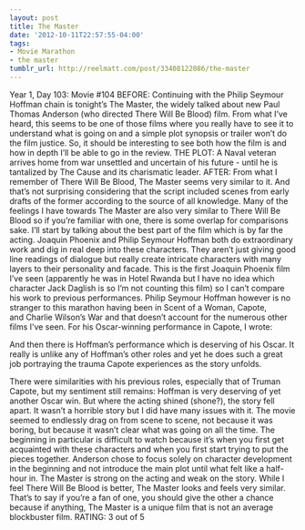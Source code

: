 ```yaml
---
layout: post
title: The Master
date: '2012-10-11T22:57:55-04:00'
tags:
- Movie Marathon
- the master
tumblr_url: http://reelmatt.com/post/33408122086/the-master
---
```

Year 1, Day 103: Movie #104
BEFORE: Continuing with the Philip Seymour Hoffman chain is tonight’s The Master, the widely talked about new Paul Thomas Anderson (who directed There Will Be Blood) film. From what I’ve heard, this seems to be one of those films where you really have to see it to understand what is going on and a simple plot synopsis or trailer won’t do the film justice. So, it should be interesting to see both how the film is and how in depth I’ll be able to go in the review.
THE PLOT: A Naval veteran arrives home from war unsettled and uncertain of his future - until he is tantalized by The Cause and its charismatic leader.
AFTER: From what I remember of There Will Be Blood, The Master seems very similar to it. And that’s not surprising considering that the script included scenes from early drafts of the former according to the source of all knowledge. Many of the feelings I have towards The Master are also very similar to There Will Be Blood so if you’re familiar with one, there is some overlap for comparisons sake.
I’ll start by talking about the best part of the film which is by far the acting. Joaquin Phoenix and Philip Seymour Hoffman both do extraordinary work and dig in real deep into these characters. They aren’t just giving good line readings of dialogue but really create intricate characters with many layers to their personality and facade. This is the first Joaquin Phoenix film I’ve seen (apparently he was in Hotel Rwanda but I have no idea which character Jack Daglish is so I’m not counting this film) so I can’t compare his work to previous performances. Philip Seymour Hoffman however is no stranger to this marathon having been in Scent of a Woman, Capote, and Charlie Wilson’s War and that doesn’t account for the numerous other films I’ve seen. For his Oscar-winning performance in Capote, I wrote:

And then there is Hoffman’s performance which is deserving of his Oscar. It really is unlike any of Hoffman’s other roles and yet he does such a great job portraying the trauma Capote experiences as the story unfolds.

There were similarities with his previous roles, especially that of Truman Capote, but my sentiment still remains: Hoffman is very deserving of yet another Oscar win.
But where the acting shined (shone?), the story fell apart. It wasn’t a horrible story but I did have many issues with it. The movie seemed to endlessly drag on from scene to scene, not because it was boring, but because it wasn’t clear what was going on all the time. The beginning in particular is difficult to watch because it’s when you first get acquainted with these characters and when you first start trying to put the pieces together. Anderson chose to focus solely on character development in the beginning and not introduce the main plot until what felt like a half-hour in.
The Master is strong on the acting and weak on the story. While I feel There Will Be Blood is better, The Master looks and feels very similar. That’s to say if you’re a fan of one, you should give the other a chance because if anything, The Master is a unique film that is not an average blockbuster film.
RATING: 3 out of 5
